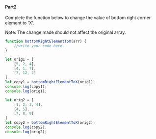 #### Part2
Complete the function below to change the value of bottom right corner element to 'X'.

Note: The change made should not affect the original array.

```js
function bottomRightElementToX(arr) {
    //write your code here.
}

let orig1 = [
    [5, 2, 4],
    [4, 1, 7],
    [7, 12, 2]
]
let copy1 = bottomRightElementToX(orig1);
console.log(copy1);
console.log(orig1);

let orig2 = [
    [1, 2, 3, 4],
    [4, 5],
    [7, 8, 9]
]
let copy2 = bottomRightElementToX(orig2);
console.log(copy2);
console.log(orig2);
```
